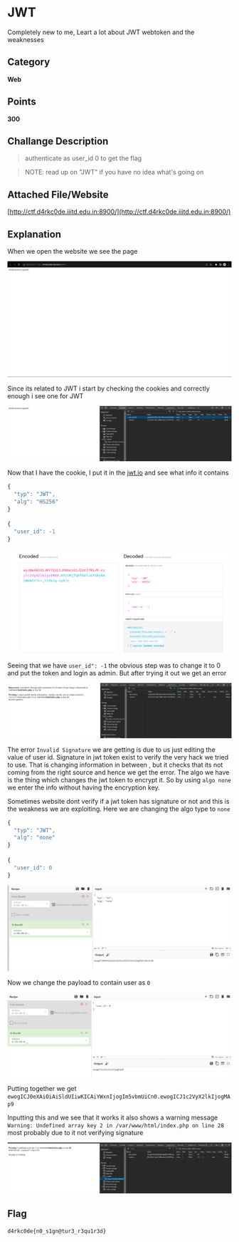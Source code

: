 # JWT
Completely new to me, Leart a lot about JWT webtoken and the weaknesses
## Category
**Web**
## Points 
**300**
## Challange Description
> authenticate as user_id 0 to get the flag

>NOTE: read up on "JWT" if you have no idea what's going on
## Attached File/Website
[http://ctf.d4rkc0de.iiitd.edu.in:8900/](http://ctf.d4rkc0de.iiitd.edu.in:8900/)
## Explanation
When we open the website we see the page 

![Initial](https://github.com/Celerium-Ce/Recruitment-CTF-sol/blob/main/Web/Imgs/JWT%20before%20heck.png)

Since its related to JWT i start by checking the cookies and correctly enough i see one for JWT

![Cookie4u](https://github.com/Celerium-Ce/Recruitment-CTF-sol/blob/main/Web/Imgs/JWT%20Cookies%20check.png)

Now that I have the cookie, I put it in the [jwt.io](https://jwt.io/) and see what info it contains 

```js
{
  "typ": "JWT",
  "alg": "HS256"
}

{
  "user_id": -1
}
```

![JWTWOW](https://github.com/Celerium-Ce/Recruitment-CTF-sol/blob/main/Web/Imgs/JWT%20token%20breakdown.png)

Seeing that we have `user_id": -1` the obvious step was to change it to 0 and put the token and login as admin. But after trying it out we get an error 

![JWTSAD](https://github.com/Celerium-Ce/Recruitment-CTF-sol/blob/main/Web/Imgs/JWT%20token%20trying%20to%20change%20to%200.png)

The error `Invalid Signature` we are getting is due to us just editing the value of user id. Signature in jwt token exist  to verify the very hack we tried to use. That is changing information in between , 
but it checks that its not coming from the right source and hence we get the error. The algo we have is the thing which changes the jwt token to encrypt it. So by using `algo none` we enter the info without having the encryption key.

Sometimes website dont verify if a jwt token has signature or not and this is the weakness we are exploiting.
Here we are changing the algo type to `none`

```js
{
  "typ": "JWT",
  "alg": "none"
}

{
  "user_id": 0
}
```
![JWTCP1](https://github.com/Celerium-Ce/Recruitment-CTF-sol/blob/main/Web/Imgs/JWT%20token%20header%20edit.png)

Now we change the payload to contain user as `0`

![JWTCP2](https://github.com/Celerium-Ce/Recruitment-CTF-sol/blob/main/Web/Imgs/JWT%20token%20edit%20part%202.png)

Putting together we get `ewogICJ0eXAiOiAiSldUIiwKICAiYWxnIjogIm5vbmUiCn0.ewogICJ1c2VyX2lkIjogMAp9`

Inputting this and we see that it works it also shows a warning message `Warning: Undefined array key 2 in /var/www/html/index.php on line 28`  most probably due to it not verifying signature

![JWTSTOLENCOOKIE](https://github.com/Celerium-Ce/Recruitment-CTF-sol/blob/main/Web/Imgs/JWT%20cracked.png)

## Flag
`d4rkc0de{n0_s1gn@tur3_r3qu1r3d}`
